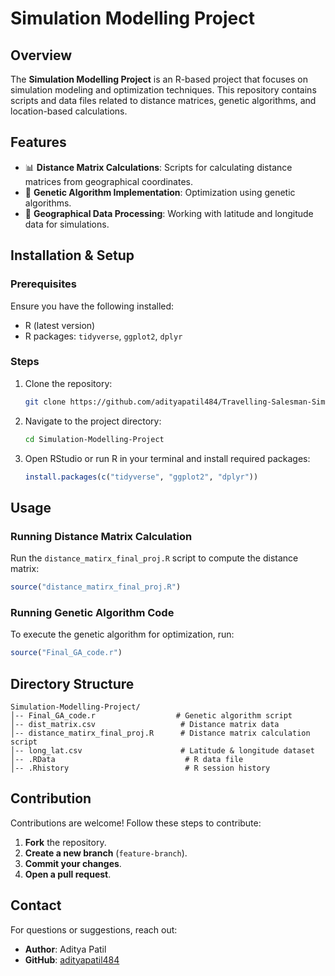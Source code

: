 # Simulation Modelling Project

## Overview
The **Simulation Modelling Project** is an R-based project that focuses on simulation modeling and optimization techniques. This repository contains scripts and data files related to distance matrices, genetic algorithms, and location-based calculations.

## Features
- 📊 **Distance Matrix Calculations**: Scripts for calculating distance matrices from geographical coordinates.
- 🧬 **Genetic Algorithm Implementation**: Optimization using genetic algorithms.
- 📍 **Geographical Data Processing**: Working with latitude and longitude data for simulations.

## Installation & Setup
### Prerequisites
Ensure you have the following installed:
- R (latest version)
- R packages: `tidyverse`, `ggplot2`, `dplyr`

### Steps
1. Clone the repository:
   ```sh
   git clone https://github.com/adityapatil484/Travelling-Salesman-Simulation-Modelling-Project.git
   ```
2. Navigate to the project directory:
   ```sh
   cd Simulation-Modelling-Project
   ```
3. Open RStudio or run R in your terminal and install required packages:
   ```r
   install.packages(c("tidyverse", "ggplot2", "dplyr"))
   ```

## Usage
### Running Distance Matrix Calculation
Run the `distance_matirx_final_proj.R` script to compute the distance matrix:
```r
source("distance_matirx_final_proj.R")
```

### Running Genetic Algorithm Code
To execute the genetic algorithm for optimization, run:
```r
source("Final_GA_code.r")
```

## Directory Structure
```
Simulation-Modelling-Project/
│-- Final_GA_code.r                  # Genetic algorithm script
│-- dist_matrix.csv                   # Distance matrix data
│-- distance_matirx_final_proj.R      # Distance matrix calculation script
│-- long_lat.csv                      # Latitude & longitude dataset
│-- .RData                             # R data file
│-- .Rhistory                          # R session history
```

## Contribution
Contributions are welcome! Follow these steps to contribute:
1. **Fork** the repository.
2. **Create a new branch** (`feature-branch`).
3. **Commit your changes**.
4. **Open a pull request**.


## Contact
For questions or suggestions, reach out:
- **Author**: Aditya Patil
- **GitHub**: [adityapatil484](https://github.com/adityapatil484)
